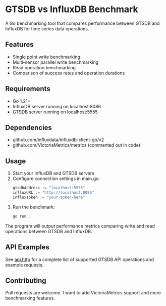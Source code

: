# GTSDB vs InfluxDB Benchmark

A Go benchmarking tool that compares performance between GTSDB and InfluxDB for time series data operations.

## Features

- Single point write benchmarking
- Multi-sensor parallel write benchmarking 
- Read operation benchmarking
- Comparison of success rates and operation durations

## Requirements

- Go 1.21+
- InfluxDB server running on localhost:8086
- GTSDB server running on localhost:5555

## Dependencies

- github.com/influxdata/influxdb-client-go/v2
- github.com/VictoriaMetrics/metrics (commented out in code)

## Usage

1. Start your InfluxDB and GTSDB servers
2. Configure connection settings in main.go:
   ```go
   gtsdbAddress := "localhost:5555"
   influxURL := "http://localhost:8086"
   influxToken := "your-token-here"
   ```
3. Run the benchmark:
   ```bash
   go run .
   ```

The program will output performance metrics comparing write and read operations between GTSDB and InfluxDB.

## API Examples

See [api.http](api.http) for a complete list of supported GTSDB API operations and example requests.

## Contributing

Pull requests are welcome. I want to add VictoriaMetrics support and more benchmarking features.